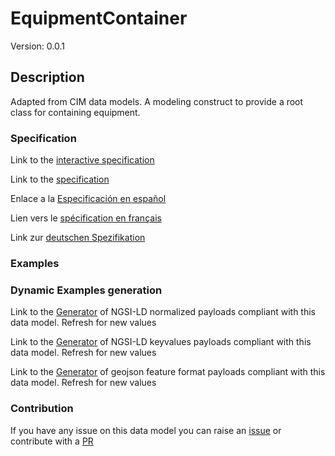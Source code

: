 # EquipmentContainer
Version: 0.0.1

## Description 

Adapted from CIM data models. A modeling construct to provide a root class for containing equipment.
### Specification

Link to the [interactive specification](https://swagger.lab.fiware.org/?url=https://github.com/smart-data-models/dataModel.EnergyCIM/blob/master/EquipmentContainer/swagger.yaml)

Link to the [specification](https://github.com/smart-data-models/dataModel.EnergyCIM/blob/master/EquipmentContainer/doc/spec.md)

Enlace a la [Especificación en español](https://github.com/smart-data-models/dataModel.EnergyCIM/blob/master/EquipmentContainer/doc/spec_ES.md)

Lien vers le [spécification en français](https://github.com/smart-data-models/dataModel.EnergyCIM/blob/master/EquipmentContainer/doc/spec_FR.md)

Link zur [deutschen Spezifikation](https://github.com/smart-data-models/dataModel.EnergyCIM/blob/master/EquipmentContainer/doc/spec_DE.md)
### Examples
### Dynamic Examples generation

Link to the [Generator](https://smartdatamodels.org/extra/ngsi-ld_generator.php?schemaUrl=https://raw.githubusercontent.com/smart-data-models/dataModel.EnergyCIM/master/EquipmentContainer/schema.json&email=info@smartdatamodels.org) of NGSI-LD normalized payloads compliant with this data model. Refresh for new values

Link to the [Generator](https://smartdatamodels.org/extra/ngsi-ld_generator_keyvalues.php?schemaUrl=https://raw.githubusercontent.com/smart-data-models/dataModel.EnergyCIM/master/EquipmentContainer/schema.json&email=info@smartdatamodels.org) of NGSI-LD keyvalues payloads compliant with this data model. Refresh for new values

Link to the [Generator](https://smartdatamodels.org/extra/geojson_features_generator_v1.0.php?schemaUrl=https://raw.githubusercontent.com/smart-data-models/dataModel.EnergyCIM/master/EquipmentContainer/schema.json&email=info@smartdatamodels.org) of geojson feature format payloads compliant with this data model. Refresh for new values
### Contribution

 If you have any issue on this data model you can raise an [issue](https://github.com/smart-data-models/dataModel.EnergyCIM/issues)  or contribute with a [PR](https://github.com/smart-data-models/dataModel.EnergyCIM/pulls)